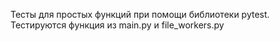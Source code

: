 Тесты для простых функций при помощи библиотеки pytest.
Тестируются функция из main.py и file_workers.py